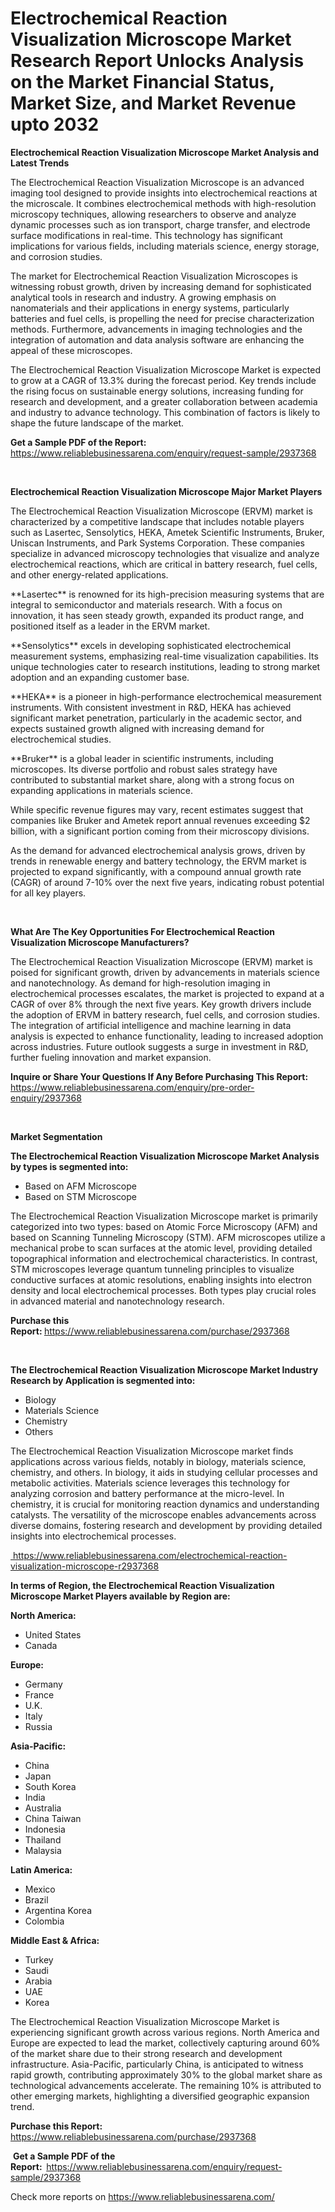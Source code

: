 <p><h1>Electrochemical Reaction Visualization Microscope Market Research Report Unlocks Analysis on the Market Financial Status, Market Size, and Market Revenue upto 2032</h1></p><p><strong>Electrochemical Reaction Visualization Microscope Market Analysis and Latest Trends</strong></p>
<p><p>The Electrochemical Reaction Visualization Microscope is an advanced imaging tool designed to provide insights into electrochemical reactions at the microscale. It combines electrochemical methods with high-resolution microscopy techniques, allowing researchers to observe and analyze dynamic processes such as ion transport, charge transfer, and electrode surface modifications in real-time. This technology has significant implications for various fields, including materials science, energy storage, and corrosion studies.</p><p>The market for Electrochemical Reaction Visualization Microscopes is witnessing robust growth, driven by increasing demand for sophisticated analytical tools in research and industry. A growing emphasis on nanomaterials and their applications in energy systems, particularly batteries and fuel cells, is propelling the need for precise characterization methods. Furthermore, advancements in imaging technologies and the integration of automation and data analysis software are enhancing the appeal of these microscopes.</p><p>The Electrochemical Reaction Visualization Microscope Market is expected to grow at a CAGR of 13.3% during the forecast period. Key trends include the rising focus on sustainable energy solutions, increasing funding for research and development, and a greater collaboration between academia and industry to advance technology. This combination of factors is likely to shape the future landscape of the market.</p></p>
<p><strong>Get a Sample PDF of the Report:&nbsp;</strong> <a href="https://www.reliablebusinessarena.com/enquiry/request-sample/2937368?utm_campaign=2630&utm_medium=2&utm_source=Github&utm_content=ia&utm_term=14032025&utm_id=electrochemical-reaction-visualization-microscope">https://www.reliablebusinessarena.com/enquiry/request-sample/2937368</a></p>
<p>&nbsp;</p>
<p><strong>Electrochemical Reaction Visualization Microscope Major Market Players</strong></p>
<p><p>The Electrochemical Reaction Visualization Microscope (ERVM) market is characterized by a competitive landscape that includes notable players such as Lasertec, Sensolytics, HEKA, Ametek Scientific Instruments, Bruker, Uniscan Instruments, and Park Systems Corporation. These companies specialize in advanced microscopy technologies that visualize and analyze electrochemical reactions, which are critical in battery research, fuel cells, and other energy-related applications.</p><p>**Lasertec** is renowned for its high-precision measuring systems that are integral to semiconductor and materials research. With a focus on innovation, it has seen steady growth, expanded its product range, and positioned itself as a leader in the ERVM market.</p><p>**Sensolytics** excels in developing sophisticated electrochemical measurement systems, emphasizing real-time visualization capabilities. Its unique technologies cater to research institutions, leading to strong market adoption and an expanding customer base.</p><p>**HEKA** is a pioneer in high-performance electrochemical measurement instruments. With consistent investment in R&D, HEKA has achieved significant market penetration, particularly in the academic sector, and expects sustained growth aligned with increasing demand for electrochemical studies.</p><p>**Bruker** is a global leader in scientific instruments, including microscopes. Its diverse portfolio and robust sales strategy have contributed to substantial market share, along with a strong focus on expanding applications in materials science.</p><p>While specific revenue figures may vary, recent estimates suggest that companies like Bruker and Ametek report annual revenues exceeding $2 billion, with a significant portion coming from their microscopy divisions. </p><p>As the demand for advanced electrochemical analysis grows, driven by trends in renewable energy and battery technology, the ERVM market is projected to expand significantly, with a compound annual growth rate (CAGR) of around 7-10% over the next five years, indicating robust potential for all key players.</p></p>
<p>&nbsp;</p>
<p><strong>What Are The Key Opportunities For Electrochemical Reaction Visualization Microscope Manufacturers?</strong></p>
<p><p>The Electrochemical Reaction Visualization Microscope (ERVM) market is poised for significant growth, driven by advancements in materials science and nanotechnology. As demand for high-resolution imaging in electrochemical processes escalates, the market is projected to expand at a CAGR of over 8% through the next five years. Key growth drivers include the adoption of ERVM in battery research, fuel cells, and corrosion studies. The integration of artificial intelligence and machine learning in data analysis is expected to enhance functionality, leading to increased adoption across industries. Future outlook suggests a surge in investment in R&D, further fueling innovation and market expansion.</p></p>
<p><strong>Inquire or Share Your Questions If Any Before Purchasing This Report:</strong> <a href="https://www.reliablebusinessarena.com/enquiry/pre-order-enquiry/2937368?utm_campaign=2630&utm_medium=2&utm_source=Github&utm_content=ia&utm_term=14032025&utm_id=electrochemical-reaction-visualization-microscope">https://www.reliablebusinessarena.com/enquiry/pre-order-enquiry/2937368</a></p>
<p>&nbsp;</p>
<p><strong>Market Segmentation</strong></p>
<p><strong>The Electrochemical Reaction Visualization Microscope Market Analysis by types is segmented into:</strong></p>
<p><ul><li>Based on AFM Microscope</li><li>Based on STM Microscope</li></ul></p>
<p><p>The Electrochemical Reaction Visualization Microscope market is primarily categorized into two types: based on Atomic Force Microscopy (AFM) and based on Scanning Tunneling Microscopy (STM). AFM microscopes utilize a mechanical probe to scan surfaces at the atomic level, providing detailed topographical information and electrochemical characteristics. In contrast, STM microscopes leverage quantum tunneling principles to visualize conductive surfaces at atomic resolutions, enabling insights into electron density and local electrochemical processes. Both types play crucial roles in advanced material and nanotechnology research.</p></p>
<p><strong>Purchase this Report:&nbsp;</strong><a href="https://www.reliablebusinessarena.com/purchase/2937368?utm_campaign=2630&utm_medium=2&utm_source=Github&utm_content=ia&utm_term=14032025&utm_id=electrochemical-reaction-visualization-microscope">https://www.reliablebusinessarena.com/purchase/2937368</a></p>
<p>&nbsp;</p>
<p><strong>The Electrochemical Reaction Visualization Microscope Market Industry Research by Application is segmented into:</strong></p>
<p><ul><li>Biology</li><li>Materials Science</li><li>Chemistry</li><li>Others</li></ul></p>
<p><p>The Electrochemical Reaction Visualization Microscope market finds applications across various fields, notably in biology, materials science, chemistry, and others. In biology, it aids in studying cellular processes and metabolic activities. Materials science leverages this technology for analyzing corrosion and battery performance at the micro-level. In chemistry, it is crucial for monitoring reaction dynamics and understanding catalysts. The versatility of the microscope enables advancements across diverse domains, fostering research and development by providing detailed insights into electrochemical processes.</p></p>
<p><a href="https://www.reliablebusinessarena.com/electrochemical-reaction-visualization-microscope-r2937368?utm_campaign=2630&utm_medium=2&utm_source=Github&utm_content=ia&utm_term=14032025&utm_id=electrochemical-reaction-visualization-microscope">&nbsp;https://www.reliablebusinessarena.com/electrochemical-reaction-visualization-microscope-r2937368</a></p>
<p><strong>In terms of Region, the Electrochemical Reaction Visualization Microscope Market Players available by Region are:</strong></p>
<p>
    <p> <strong> North America: </strong>
        <ul>
            <li>United States</li>
            <li>Canada</li>
        </ul>
        </p> 
    <p> <strong> Europe: </strong>
        <ul>
            <li>Germany</li>
            <li>France</li>
            <li>U.K.</li>
            <li>Italy</li>
            <li>Russia</li>
        </ul>
        </p> 
    <p> <strong> Asia-Pacific: </strong>
        <ul>
            <li>China</li>
            <li>Japan</li>
            <li>South Korea</li>
            <li>India</li>
            <li>Australia</li>
            <li>China Taiwan</li>
            <li>Indonesia</li>
            <li>Thailand</li>
            <li>Malaysia</li>
        </ul>
        </p> 
    <p> <strong> Latin America: </strong>
        <ul>
            <li>Mexico</li>
            <li>Brazil</li>
            <li>Argentina Korea</li>
            <li>Colombia</li>
        </ul>
        </p> 
    <p> <strong> Middle East & Africa: </strong>
        <ul>
            <li>Turkey</li>
            <li>Saudi</li>
            <li>Arabia</li>
            <li>UAE</li>
            <li>Korea</li>
        </ul>
    </p>
    </p>
<p><p>The Electrochemical Reaction Visualization Microscope Market is experiencing significant growth across various regions. North America and Europe are expected to lead the market, collectively capturing around 60% of the market share due to their strong research and development infrastructure. Asia-Pacific, particularly China, is anticipated to witness rapid growth, contributing approximately 30% to the global market share as technological advancements accelerate. The remaining 10% is attributed to other emerging markets, highlighting a diversified geographic expansion trend.</p></p>
<p><strong>Purchase this Report: </strong><a href="https://www.reliablebusinessarena.com/purchase/2937368?utm_campaign=2630&utm_medium=2&utm_source=Github&utm_content=ia&utm_term=14032025&utm_id=electrochemical-reaction-visualization-microscope">https://www.reliablebusinessarena.com/purchase/2937368</a></p>
<p>&nbsp;<strong>Get a Sample PDF of the Report:&nbsp;&nbsp;</strong><a href="https://www.reliablebusinessarena.com/enquiry/request-sample/2937368?utm_campaign=2630&utm_medium=2&utm_source=Github&utm_content=ia&utm_term=14032025&utm_id=electrochemical-reaction-visualization-microscope">https://www.reliablebusinessarena.com/enquiry/request-sample/2937368</a></p>
<p><strong></strong></p>
<p>Check more reports on <a href="https://www.reliablebusinessarena.com/?utm_campaign=2630&utm_medium=2&utm_source=Github&utm_content=ia&utm_term=14032025&utm_id=electrochemical-reaction-visualization-microscope">https://www.reliablebusinessarena.com/</a></p>